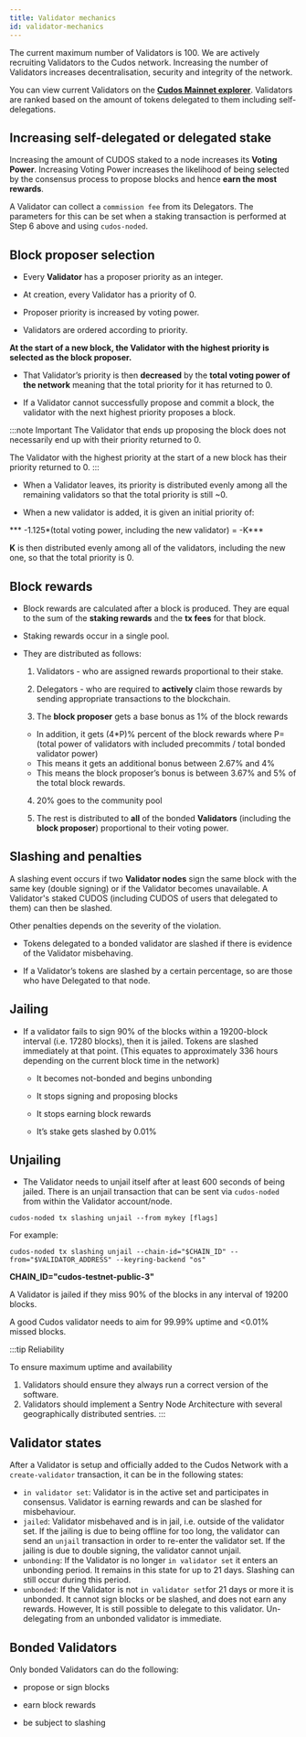 ```yaml
---
title: Validator mechanics
id: validator-mechanics
---
```


The current maximum number of Validators is 100. We are actively recruiting Validators to the Cudos network. Increasing the number of Validators increases decentralisation, security and integrity of the network.  

You can view current Validators on the [**Cudos Mainnet explorer**](https://explorer.cudos.org/).
Validators are ranked based on the amount of tokens delegated to them including self-delegations.

## Increasing self-delegated or delegated stake

Increasing the amount of CUDOS staked to a node increases its **Voting Power**. Increasing Voting Power increases the likelihood of being selected by the consensus process to propose blocks and hence **earn the most rewards**.

A Validator can collect a `commission fee` from its Delegators. The parameters for this can be set when a staking transaction is performed at Step 6 above and using `cudos-noded`.

## Block proposer selection

* Every **Validator** has a proposer priority as an integer.

* At creation, every Validator has a priority of 0.

* Proposer priority is increased by voting power.

* Validators are ordered according to priority.

**At the start of a new block, the Validator with the highest priority is selected as the block proposer.**

* That Validator’s priority is then **decreased** by the **total voting power of the network** meaning that the total priority for it has returned to 0. 

* If a Validator cannot successfully propose and commit a block, the validator with the next highest priority proposes a block.

:::note Important
The Validator that ends up proposing the block does not necessarily end up with their priority returned to 0. 

The Validator with the highest priority at the start of a new block has their priority returned to 0.
:::  

* When a Validator leaves, its priority is distributed evenly among all the remaining validators so that the total priority is still ~0.

* When a new validator is added, it is given an initial priority of:

*** -1.125*(total voting power, including the new validator) = -K***

**K** is then distributed evenly among all of the validators, including the new one, so that the total priority is 0.


## Block rewards

* Block rewards are calculated after a block is produced. They are equal to the sum of the **staking rewards** and the **tx fees** for that block.

* Staking rewards occur in a single pool. 

* They are distributed as follows:  

    1. Validators - who are assigned rewards proportional to their stake.
    
    2. Delegators - who are required to **actively** claim those rewards by sending appropriate transactions to the blockchain.

    3. The **block proposer** gets a base bonus as 1% of the block rewards
    * In addition, it gets (4*P)% percent of the block rewards where P=(total power of validators with included precommits / total bonded validator power)
    * This means it gets an additional bonus between 2.67% and 4%
    * This means the block proposer’s bonus is between 3.67% and 5% of the total block rewards.

    4. 20% goes to the community pool

    5. The rest is distributed to **all** of the bonded **Validators** (including the **block proposer**) proportional to their voting power.

## Slashing and penalties

A slashing event occurs if two **Validator nodes** sign the same block with the same key (double signing) or if the Validator becomes unavailable. A Validator's staked CUDOS (including CUDOS of users that delegated to them) can then be slashed. 

Other penalties depends on the severity of the violation.

* Tokens delegated to a bonded validator are slashed if there is evidence of the Validator misbehaving.

* If a Validator’s tokens are slashed by a certain percentage, so are those who have Delegated to that node. 

## Jailing

* If a validator fails to sign 90% of the blocks within a 19200-block interval (i.e. 17280 blocks), then it is jailed. Tokens are slashed immediately at that point. (This equates to approximately 336 hours depending on the current block time in the network)

    * It becomes not-bonded and begins unbonding

    * It stops signing and proposing blocks

    * It stops earning block rewards

    * It’s stake gets slashed by 0.01%

## Unjailing

* The Validator needs to unjail itself after at least 600 seconds of being jailed. There is an unjail transaction that can be sent via `cudos-noded` from within the Validator account/node. 

```shell
cudos-noded tx slashing unjail --from mykey [flags]
```
For example:

```shell
cudos-noded tx slashing unjail --chain-id="$CHAIN_ID" --from="$VALIDATOR_ADDRESS" --keyring-backend "os"
```

**CHAIN_ID="cudos-testnet-public-3"**

A Validator is jailed if they miss 90% of the blocks in any interval of 19200 blocks. 

A good Cudos validator needs to aim for 99.99% uptime and <0.01% missed blocks.
 
:::tip Reliability

To ensure maximum uptime and availability
1. Validators should ensure they always run a correct version of the software.
2. Validators should implement a Sentry Node Architecture with several geographically distributed sentries.
:::

## Validator states

After a Validator is setup and officially added to the Cudos Network with a `create-validator` transaction, it can be in the following states:

- `in validator set`: Validator is in the active set and participates in consensus. Validator is earning rewards and can be slashed for misbehaviour.
- `jailed`: Validator misbehaved and is in jail, i.e. outside of the validator set. If the jailing is due to being offline for too long, the validator can send an `unjail` transaction in order to re-enter the validator set. If the jailing is due to double signing, the validator cannot unjail.
- `unbonding`: If the Validator is no longer `in validator set` it enters an unbonding period. It remains in this state for up to 21 days. Slashing can still occur during this period. 
- `unbonded`: If the Validator is not `in validator set`for 21 days or more it is unbonded. It cannot sign blocks or be slashed, and does not earn any rewards. However, It is still possible to delegate to this validator. Un-delegating from an unbonded validator is immediate.

## Bonded Validators 

Only bonded Validators can do the following: 

* propose or sign blocks

* earn block rewards 

* be subject to slashing




